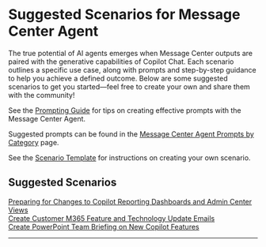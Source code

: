 # Suggested Scenarios for Message Center Agent

The true potential of AI agents emerges when Message Center outputs are paired with the generative capabilities of Copilot Chat. Each scenario outlines a specific use case, along with prompts and step-by-step guidance to help you achieve a defined outcome. Below are some suggested scenarios to get you started—feel free to create your own and share them with the community!

See the [Prompting Guide](./prompting_guide.md) for tips on creating effective prompts with the Message Center Agent.

Suggested prompts can be found in the [Message Center Agent Prompts by Category](./message_center_agent_prompts.md) page.

See the [Scenario Template](./Template.md) for instructions on creating your own scenario.

## Suggested Scenarios

[Preparing for Changes to Copilot Reporting Dashboards and Admin Center Views](./preparing_for_changes_to_copilot_reporting_dashboards/preparing_for_changes_to_copilot_reporting_dashboards.md)  
[Create Customer M365 Feature and Technology Update Emails](./Create_Customer_M365_Feature_and_Technology_Update_Email/Create_Customer_M365_Feature_and_Technology_Update_Email.md)  
[Create PowerPoint Team Briefing on New Copilot Features](./Create_PPT_Team_Briefing_on_New_Copilot_Features/Create_PPT_Team_Briefing_on_New_Copilot_Features.md)  



___



